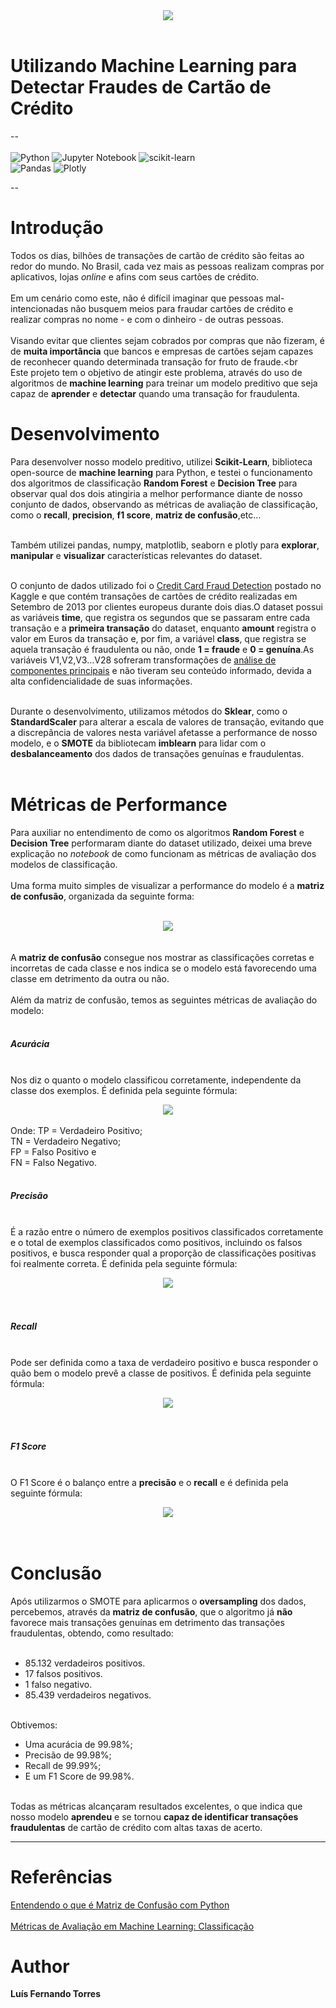 <center><img src="https://www.cardrates.com/wp-content/uploads/2020/08/shutterstock_576998230.jpg"></center><br>

# Utilizando Machine Learning para Detectar Fraudes de Cartão de Crédito
--<br><br>
![Python](https://img.shields.io/badge/python-3670A0?style=for-the-badge&logo=python&logoColor=ffdd54) ![Jupyter Notebook](https://img.shields.io/badge/jupyter-%23FA0F00.svg?style=for-the-badge&logo=jupyter&logoColor=white) ![scikit-learn](https://img.shields.io/badge/scikit--learn-%23F7931E.svg?style=for-the-badge&logo=scikit-learn&logoColor=white) <br>
![Pandas](https://img.shields.io/badge/pandas-%23150458.svg?style=for-the-badge&logo=pandas&logoColor=white) ![Plotly](https://img.shields.io/badge/Plotly-%233F4F75.svg?style=for-the-badge&logo=plotly&logoColor=white)<br>

--

# Introdução

Todos os dias, bilhões de transações de cartão de crédito são feitas ao redor do mundo. No Brasil, cada vez mais as pessoas realizam compras por aplicativos, lojas *online* e afins com seus cartões de crédito.<br><br>
Em um cenário como este, não é difícil imaginar que pessoas mal-intencionadas não busquem meios para fraudar cartões de crédito e realizar compras no nome - e com o dinheiro - de outras pessoas.<br><br>
Visando evitar que clientes sejam cobrados por compras que não fizeram, é de **muita importância** que bancos e empresas de cartões sejam capazes de reconhecer quando determinada transação for fruto de fraude.<br<br>
Este projeto tem o objetivo de atingir este problema, através do uso de algoritmos de **machine learning** para treinar um modelo preditivo que seja capaz de **aprender** e **detectar** quando uma transação for fraudulenta.

# Desenvolvimento

 Para desenvolver nosso modelo preditivo, utilizei **Scikit-Learn**, biblioteca open-source de **machine learning** para Python, e testei o funcionamento dos algoritmos de classificação **Random Forest** e **Decision Tree** para observar qual dos dois atingiria a melhor performance diante de nosso conjunto de dados, observando as métricas de avaliação de classificação, como o **recall**, **precision**, **f1 score**, **matriz de confusão**,etc...<br><br>
 
 Também utilizei pandas, numpy, matplotlib, seaborn e plotly para **explorar**, **manipular** e **visualizar** características relevantes do dataset.<br><br>
 
 O conjunto de dados utilizado foi o <a href= "https://www.kaggle.com/datasets/mlg-ulb/creditcardfraud">Credit Card Fraud Detection</a> postado no Kaggle e que contém transações de cartões de crédito realizadas em Setembro de 2013 por clientes europeus durante dois dias.O dataset possui as variáveis **time**, que registra os segundos que se passaram entre cada transação e a **primeira transação** do dataset, enquanto **amount** registra o valor em Euros da transação e, por fim, a variável **class**, que registra se aquela transação é fraudulenta ou não, onde **1 = fraude** e **0 = genuína**.As variáveis V1,V2,V3...V28 sofreram transformações de <a href = "https://pt.wikipedia.org/wiki/An%C3%A1lise_de_componentes_principais">análise de componentes principais</a> e não tiveram seu conteúdo informado, devida a alta confidencialidade de suas informações.<br><br>
 
 Durante o desenvolvimento, utilizamos métodos do **Sklear**, como o **StandardScaler** para alterar a escala de valores de transação, evitando que a discrepância de valores nesta variável afetasse a performance de nosso modelo, e o **SMOTE** da bibliotecam **imblearn** para lidar com o **desbalanceamento** dos dados de transações genuínas e fraudulentas.<br><br>
 
 # Métricas de Performance
 
 Para auxiliar no entendimento de como os algoritmos **Random Forest** e **Decision Tree** performaram diante do dataset utilizado, deixei uma breve explicação no *notebook* de como funcionam as métricas de avaliação dos modelos de classificação.<br><br>
 Uma forma muito simples de visualizar a performance do modelo é a **matriz de confusão**, organizada da seguinte forma:<br><br>
<center><img src= "https://miro.medium.com/max/1400/1*j0TSVygS7ZPfK-lZkojNcQ.png"></center><br><br>
A <b>matriz de confusão</b> consegue nos mostrar as classificações corretas e incorretas de cada classe e nos indica se o modelo está favorecendo uma classe em detrimento da outra ou não.<br><br>
Além da matriz de confusão, temos as seguintes métricas de avaliação do modelo:<br><br>

##### Acurácia <br><br> 
Nos diz o quanto o modelo classificou corretamente, independente da classe dos exemplos. É definida pela seguinte fórmula:<br>
<center><img src = "https://miro.medium.com/max/1178/1*tNTpugu1beoC3f6ivswnsA.png"></center><br>
Onde: TP = Verdadeiro Positivo;<br>
TN = Verdadeiro Negativo;<br>
FP = Falso Positivo e<br>
FN = Falso Negativo. <br><br> 

##### Precisão <br><br> 
É a razão entre o número de exemplos positivos classificados corretamente e o total de exemplos classificados como positivos, incluindo os falsos positivos, e busca responder qual a proporção de classificações positivas foi realmente correta. É definida pela seguinte fórmula:<br>
<center><img src = "https://miro.medium.com/max/476/1*pJrHo_sp-pnLFl6Ww3imUw.png"></center><br><br>

##### Recall <br><br> 
Pode ser definida como a taxa de verdadeiro positivo e busca responder o quão bem o modelo prevê a classe de positivos. É definida pela seguinte fórmula:<br>
<center><img src = "https://miro.medium.com/max/396/1*zgmkLfNNRtFwCHp8m46AKA.png"></center><br><br>

##### F1 Score <br><br> 
O F1 Score é o balanço entre a **precisão** e o **recall** e é definida pela seguinte fórmula:<br>
<center><img src = "https://miro.medium.com/max/520/1*sBVtY3BJoJbOs47ZZx46tA.png"></center><br><br>

# Conclusão
Após utilizarmos o SMOTE para aplicarmos o **oversampling** dos dados, percebemos, através da **matriz de confusão**, que o algoritmo já **não** favorece mais transações genuínas em detrimento das transações fraudulentas, obtendo, como resultado:<br><br>
- 85.132 verdadeiros positivos.<br>
- 17 falsos positivos.<br>
- 1 falso negativo.<br>
- 85.439 verdadeiros negativos.<br><br>

Obtivemos:
- Uma acurácia de 99.98%;<br> 
- Precisão de 99.98%;<br>
- Recall de 99.99%;<br>
- E um F1 Score de 99.98%.<br><br>

Todas as métricas alcançaram resultados excelentes, o que indica que nosso modelo **aprendeu** e se tornou **capaz de identificar transações fraudulentas** de cartão de crédito com altas taxas de acerto.

-----

# Referências
<a href="https://medium.com/data-hackers/entendendo-o-que-%C3%A9-matriz-de-confus%C3%A3o-com-python-114e683ec509">Entendendo o que é Matriz de Confusão com Python</a><br><br>
<a href="https://medium.com/kunumi/m%C3%A9tricas-de-avalia%C3%A7%C3%A3o-em-machine-learning-classifica%C3%A7%C3%A3o-49340dcdb198">Métricas de Avaliação em Machine Learning: Classificação</a><br>

# Author
**Luís Fernando Torres**
